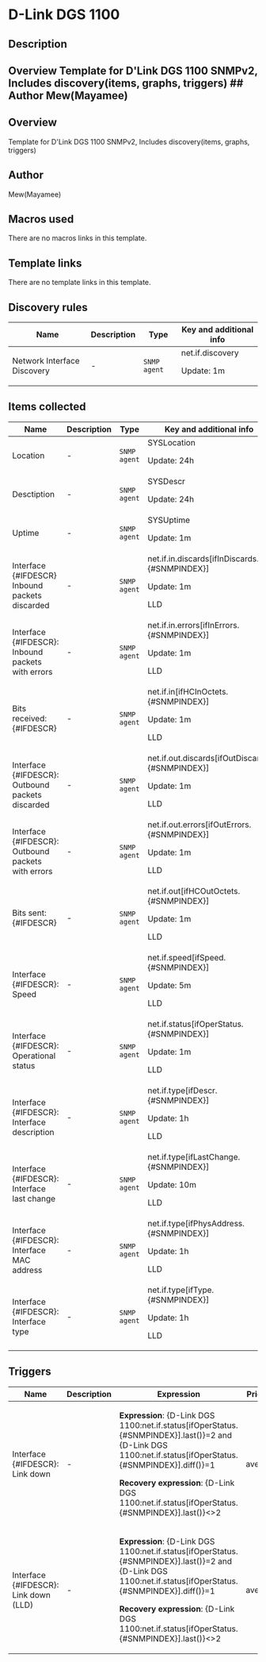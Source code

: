# D-Link DGS 1100

## Description

## Overview Template for D'Link DGS 1100 SNMPv2, Includes discovery(items, graphs, triggers) ## Author Mew(Mayamee) 

## Overview

Template for D'Link DGS 1100 SNMPv2, Includes discovery(items, graphs, triggers)



## Author

Mew(Mayamee)

## Macros used

There are no macros links in this template.

## Template links

There are no template links in this template.

## Discovery rules

|Name|Description|Type|Key and additional info|
|----|-----------|----|----|
|Network Interface Discovery|<p>-</p>|`SNMP agent`|net.if.discovery<p>Update: 1m</p>|
## Items collected

|Name|Description|Type|Key and additional info|
|----|-----------|----|----|
|Location|<p>-</p>|`SNMP agent`|SYSLocation<p>Update: 24h</p>|
|Desctiption|<p>-</p>|`SNMP agent`|SYSDescr<p>Update: 24h</p>|
|Uptime|<p>-</p>|`SNMP agent`|SYSUptime<p>Update: 1m</p>|
|Interface {#IFDESCR} Inbound packets discarded|<p>-</p>|`SNMP agent`|net.if.in.discards[ifInDiscards.{#SNMPINDEX}]<p>Update: 1m</p><p>LLD</p>|
|Interface {#IFDESCR}: Inbound packets with errors|<p>-</p>|`SNMP agent`|net.if.in.errors[ifInErrors.{#SNMPINDEX}]<p>Update: 1m</p><p>LLD</p>|
|Bits received: {#IFDESCR}|<p>-</p>|`SNMP agent`|net.if.in[ifHCInOctets.{#SNMPINDEX}]<p>Update: 1m</p><p>LLD</p>|
|Interface {#IFDESCR}: Outbound packets discarded|<p>-</p>|`SNMP agent`|net.if.out.discards[ifOutDiscards.{#SNMPINDEX}]<p>Update: 1m</p><p>LLD</p>|
|Interface {#IFDESCR}: Outbound packets with errors|<p>-</p>|`SNMP agent`|net.if.out.errors[ifOutErrors.{#SNMPINDEX}]<p>Update: 1m</p><p>LLD</p>|
|Bits sent: {#IFDESCR}|<p>-</p>|`SNMP agent`|net.if.out[ifHCOutOctets.{#SNMPINDEX}]<p>Update: 1m</p><p>LLD</p>|
|Interface {#IFDESCR}: Speed|<p>-</p>|`SNMP agent`|net.if.speed[ifSpeed.{#SNMPINDEX}]<p>Update: 5m</p><p>LLD</p>|
|Interface {#IFDESCR}: Operational status|<p>-</p>|`SNMP agent`|net.if.status[ifOperStatus.{#SNMPINDEX}]<p>Update: 1m</p><p>LLD</p>|
|Interface {#IFDESCR}: Interface description|<p>-</p>|`SNMP agent`|net.if.type[ifDescr.{#SNMPINDEX}]<p>Update: 1h</p><p>LLD</p>|
|Interface {#IFDESCR}: Interface last change|<p>-</p>|`SNMP agent`|net.if.type[ifLastChange.{#SNMPINDEX}]<p>Update: 10m</p><p>LLD</p>|
|Interface {#IFDESCR}: Interface MAC address|<p>-</p>|`SNMP agent`|net.if.type[ifPhysAddress.{#SNMPINDEX}]<p>Update: 1h</p><p>LLD</p>|
|Interface {#IFDESCR}: Interface type|<p>-</p>|`SNMP agent`|net.if.type[ifType.{#SNMPINDEX}]<p>Update: 1h</p><p>LLD</p>|
## Triggers

|Name|Description|Expression|Priority|
|----|-----------|----------|--------|
|Interface {#IFDESCR}: Link down|<p>-</p>|<p>**Expression**: {D-Link DGS 1100:net.if.status[ifOperStatus.{#SNMPINDEX}].last()}=2 and {D-Link DGS 1100:net.if.status[ifOperStatus.{#SNMPINDEX}].diff()}=1</p><p>**Recovery expression**: {D-Link DGS 1100:net.if.status[ifOperStatus.{#SNMPINDEX}].last()}<>2</p>|average|
|Interface {#IFDESCR}: Link down (LLD)|<p>-</p>|<p>**Expression**: {D-Link DGS 1100:net.if.status[ifOperStatus.{#SNMPINDEX}].last()}=2 and {D-Link DGS 1100:net.if.status[ifOperStatus.{#SNMPINDEX}].diff()}=1</p><p>**Recovery expression**: {D-Link DGS 1100:net.if.status[ifOperStatus.{#SNMPINDEX}].last()}<>2</p>|average|
